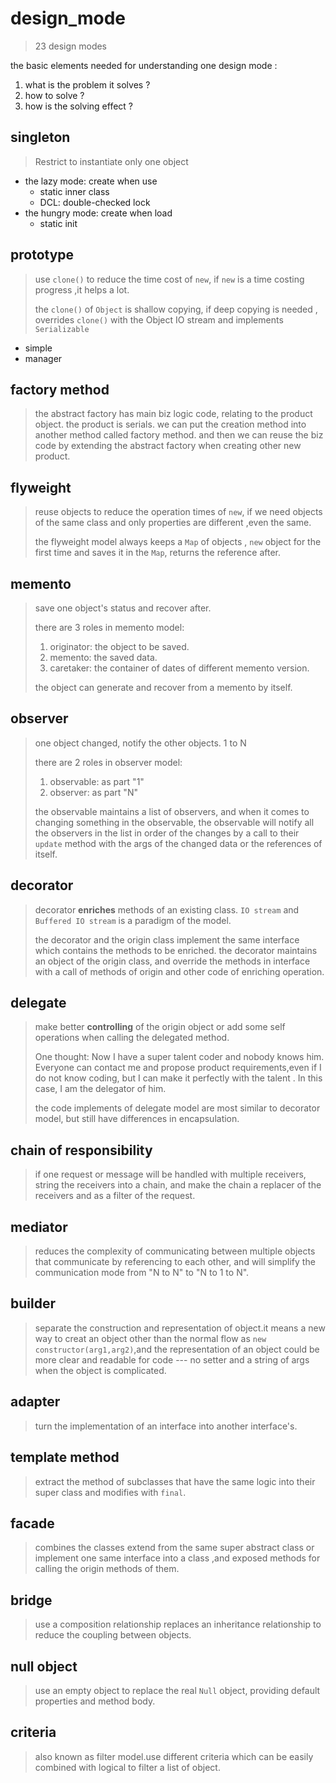 # design_mode
> 23 design modes
>
the basic elements needed for understanding one design mode :
1. what is the problem it solves ?
2. how to solve ?
3. how is the solving effect ?

## singleton
> Restrict to instantiate only one object
  - the lazy mode: create when use
    - static inner class
    - DCL: double-checked lock
  - the hungry mode: create when load
    - static init

## prototype
> use `clone()` to reduce the time cost of `new`,
> if `new` is a time costing progress ,it helps a lot.
>
> the `clone()` of `Object` is shallow copying,
> if deep copying is needed , overrides `clone()` with 
> the Object IO stream and implements `Serializable` 
 - simple 
 - manager
 
## factory method
> the abstract factory has main biz logic code, relating to the product object.
> the product is serials. we can put the creation method into another method called factory method. 
> and then we can reuse the biz code by extending the abstract factory when creating other new product.

## flyweight
> reuse objects to reduce the operation times of `new`, 
> if we need objects of the same class and only properties are 
> different ,even the same.  
> 
> the flyweight model always keeps a `Map` of objects ,
>`new` object for the first time and saves it in the `Map`, 
> returns the reference after.  

## memento
> save one object's status and recover after.
>
> there are 3 roles in memento model:
> 1. originator: the object to be saved.
> 2. memento: the saved data.
> 3. caretaker: the container of dates of different memento version.
> 
> the object can generate and recover from a memento by itself. 

## observer
> one object changed, notify the other objects. 1 to N
>
> there are 2 roles in observer model:
> 1. observable: as part  "1"
> 2. observer: as part "N"
>
> the observable maintains a list of observers,
> and when it comes to changing something in the observable, 
> the observable will notify all the observers in the list in order
> of the changes by a call to their `update` method with 
> the args of the changed data or the references of itself. 

## decorator
> decorator **enriches** methods of an existing class.
> `IO stream` and `Buffered IO stream` is a paradigm of the model.
>
> the decorator and the origin class implement the same interface
> which contains the methods to be enriched. the decorator maintains
> an object of the origin class, and override the methods in interface 
> with a call of methods of origin and other code of enriching operation.

## delegate
> make better **controlling** of the origin object or add some self operations 
> when calling the delegated method.
>
> One thought: Now I have a super talent coder and nobody knows him.
> Everyone can contact me and propose product requirements,even if I
> do not know coding, but I can make it perfectly with the talent .
> In this case, I am the delegator of him. 
>
> the code implements of delegate model are most similar to decorator model,
> but still have differences in encapsulation. 

## chain of responsibility
> if one request or message will be handled with multiple receivers,
> string the receivers into a chain, and make the chain a replacer 
> of the receivers and as a filter of the request.

## mediator
> reduces the complexity of communicating between multiple objects 
> that communicate by referencing to each other, and will simplify 
> the communication mode from "N to N" to "N to 1 to N".

## builder
> separate the construction and representation of object.it means 
> a new way to creat an object other than the normal flow as 
> `new constructor(arg1,arg2)`,and the representation of an object
> could be more clear and readable for code --- no setter and a 
> string of args when the object is complicated.

## adapter
> turn the implementation of an interface into another interface's.

## template method
> extract the method of subclasses that have the same logic into their
> super class and modifies with `final`.

## facade
> combines the classes extend from the same super abstract class or implement 
> one same interface into a class ,and exposed methods for calling the origin 
> methods of them.

## bridge
> use a composition relationship replaces an inheritance relationship to reduce 
> the coupling between objects.

## null object
> use an empty object to replace the real `Null` object, providing default properties
> and method body. 

## criteria
> also known as filter model.use different criteria which can be easily combined 
> with logical to filter a list of object.